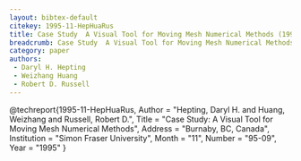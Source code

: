 ```yaml
---
layout: bibtex-default
citekey: 1995-11-HepHuaRus
title: Case Study  A Visual Tool for Moving Mesh Numerical Methods (1995)
breadcrumb: Case Study  A Visual Tool for Moving Mesh Numerical Methods (1995)
category: paper
authors:
 - Daryl H. Hepting
 - Weizhang Huang
 - Robert D. Russell
---
```

@techreport{1995-11-HepHuaRus,
	Author =  "Hepting, Daryl H. and Huang, Weizhang and Russell, Robert D.",
	Title =  "Case Study: A Visual Tool for Moving Mesh Numerical Methods",
	Address =  "Burnaby, BC, Canada",
	Institution =  "Simon Fraser University",
	Month =  "11",
	Number =  "95-09",
	Year =  "1995"
}

